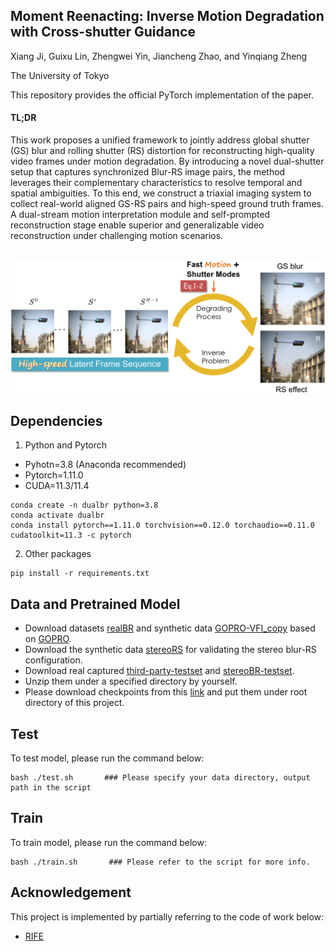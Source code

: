 ## Moment Reenacting: Inverse Motion Degradation with Cross-shutter Guidance

Xiang Ji, Guixu Lin, Zhengwei Yin, Jiancheng Zhao, and Yinqiang Zheng

The University of Tokyo


This repository provides the official PyTorch implementation of the paper.

#### TL;DR
This work proposes a unified framework to jointly address global shutter (GS) blur and rolling shutter (RS) distortion for reconstructing high-quality video frames under motion degradation. By introducing a novel dual-shutter setup that captures synchronized Blur-RS image pairs, the method leverages their complementary characteristics to resolve temporal and spatial ambiguities. To this end, we construct a triaxial imaging system to collect real-world aligned GS-RS pairs and high-speed ground truth frames. A dual-stream motion interpretation module and self-prompted reconstruction stage enable superior and generalizable video reconstruction under challenging motion scenarios.

<br/>

<img width="800" alt="image" src="docs/img.png">

 
## Dependencies
1. Python and Pytorch
- Pyhotn=3.8 (Anaconda recommended)
- Pytorch=1.11.0
- CUDA=11.3/11.4
``` shell
conda create -n dualbr python=3.8
conda activate dualbr
conda install pytorch==1.11.0 torchvision==0.12.0 torchaudio==0.11.0 cudatoolkit=11.3 -c pytorch
```
2. Other packages
``` shell
pip install -r requirements.txt
```

## Data and Pretrained Model
- Download datasets [realBR](https://drive.google.com/file/d/1s9t6DHHfzB-o6pDhg4vqcgcFR6gdLxqj/view?usp=sharing) and synthetic data [GOPRO-VFI_copy](https://drive.google.com/file/d/1AaI1DD0SYECfL8GXFuCR6a4tZieRCMMe/view?usp=sharing) based on [GOPRO](https://drive.google.com/file/d/1rJTmM9_mLCNzBUUhYIGldBYgup279E_f/view?usp=sharing).  <!--   coming soon   -->
- Download the synthetic data [stereoRS]() for validating the stereo blur-RS configuration.
- Download real captured [third-party-testset](https://drive.google.com/file/d/1mVgKw4JwJcsCOQtUgYJvEYVf_1vDNFjH/view?usp=drive_link) and [stereoBR-testset]().
- Unzip them under a specified directory by yourself.
- Please download checkpoints from this [link](https://drive.google.com/drive/folders/1VDj-TLQxNCm3eIgCt5C-dJbYPDNzVLDO?usp=sharing) and put them under root directory of this project.

## Test
To test model, please run the command below:
``` shell
bash ./test.sh       ### Please specify your data directory, output path in the script
```
## Train
To train model, please run the command below:
``` shell
bash ./train.sh       ### Please refer to the script for more info.
```

## Acknowledgement
This project is implemented by partially referring to the code of work below:
- [RIFE](https://github.com/megvii-research/ECCV2022-RIFE)
